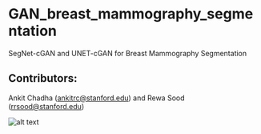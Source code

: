 # GAN_breast_mammography_segmentation
SegNet-cGAN and UNET-cGAN for Breast Mammography Segmentation

## Contributors:
Ankit Chadha (ankitrc@stanford.edu) and Rewa Sood (rrsood@stanford.edu)

![alt text](https://github.com/ankit-ai/GAN_breast_mammography_segmentation/blob/master/images/Screen%20Shot%202019-01-06%20at%209.47.40%20PM.png)
